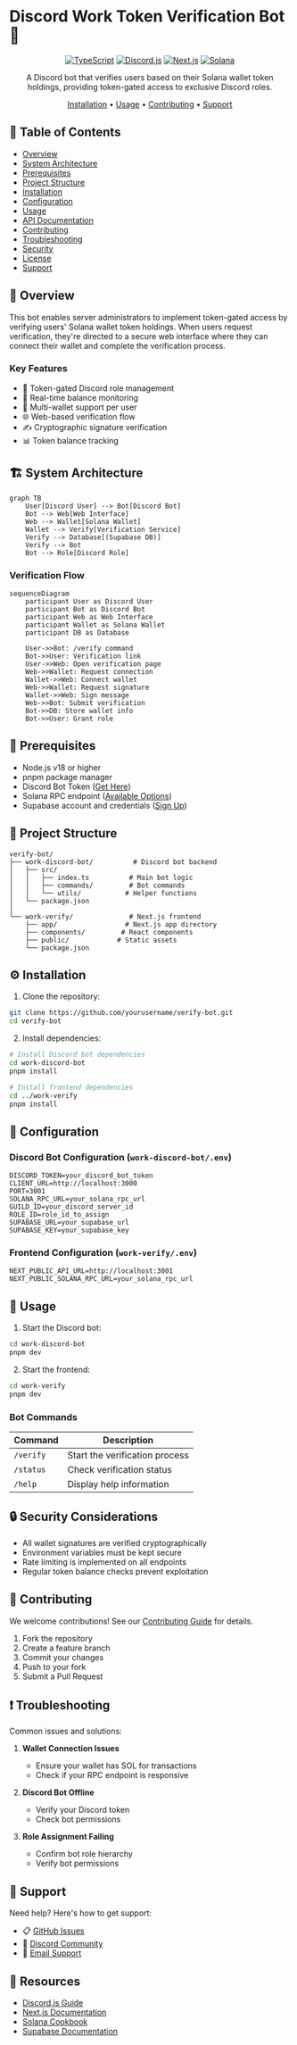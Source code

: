 # Discord Work Token Verification Bot 🤖

<div align="center">

[![TypeScript](https://img.shields.io/badge/TypeScript-007ACC?style=for-the-badge&logo=typescript&logoColor=white)](https://www.typescriptlang.org/)
[![Discord.js](https://img.shields.io/badge/Discord.js-5865F2?style=for-the-badge&logo=discord&logoColor=white)](https://discord.js.org/)
[![Next.js](https://img.shields.io/badge/Next.js-000000?style=for-the-badge&logo=next.js&logoColor=white)](https://nextjs.org/)
[![Solana](https://img.shields.io/badge/Solana-000000?style=for-the-badge&logo=solana&logoColor=white)](https://solana.com/)

A Discord bot that verifies users based on their Solana wallet token holdings, providing token-gated access to exclusive Discord roles.

[Installation](#installation) • [Usage](#usage) • [Contributing](#contributing) • [Support](#support)

</div>

## 📑 Table of Contents

- [Overview](#overview)
- [System Architecture](#system-architecture)
- [Prerequisites](#prerequisites)
- [Project Structure](#project-structure)
- [Installation](#installation)
- [Configuration](#configuration)
- [Usage](#usage)
- [API Documentation](#api-documentation)
- [Contributing](#contributing)
- [Troubleshooting](#troubleshooting)
- [Security](#security)
- [License](#license)
- [Support](#support)

## 🌟 Overview

This bot enables server administrators to implement token-gated access by verifying users' Solana wallet token holdings. When users request verification, they're directed to a secure web interface where they can connect their wallet and complete the verification process.

### Key Features

- 🔐 Token-gated Discord role management
- 🔄 Real-time balance monitoring
- 👛 Multi-wallet support per user
- 🌐 Web-based verification flow
- ✍️ Cryptographic signature verification
- 📊 Token balance tracking

## 🏗 System Architecture

```mermaid
graph TB
    User[Discord User] --> Bot[Discord Bot]
    Bot --> Web[Web Interface]
    Web --> Wallet[Solana Wallet]
    Wallet --> Verify[Verification Service]
    Verify --> Database[(Supabase DB)]
    Verify --> Bot
    Bot --> Role[Discord Role]
```

### Verification Flow

```mermaid
sequenceDiagram
    participant User as Discord User
    participant Bot as Discord Bot
    participant Web as Web Interface
    participant Wallet as Solana Wallet
    participant DB as Database

    User->>Bot: /verify command
    Bot->>User: Verification link
    User->>Web: Open verification page
    Web->>Wallet: Request connection
    Wallet->>Web: Connect wallet
    Web->>Wallet: Request signature
    Wallet->>Web: Sign message
    Web->>Bot: Submit verification
    Bot->>DB: Store wallet info
    Bot->>User: Grant role
```

## 🔧 Prerequisites

- Node.js v18 or higher
- pnpm package manager
- Discord Bot Token ([Get Here](https://discord.com/developers/applications))
- Solana RPC endpoint ([Available Options](https://docs.solana.com/cluster/rpc-endpoints))
- Supabase account and credentials ([Sign Up](https://supabase.com/))

## 📁 Project Structure

```
verify-bot/
├── work-discord-bot/          # Discord bot backend
│   ├── src/
│   │   ├── index.ts          # Main bot logic
│   │   ├── commands/         # Bot commands
│   │   └── utils/           # Helper functions
│   └── package.json
│
└── work-verify/              # Next.js frontend
    ├── app/                 # Next.js app directory
    ├── components/         # React components
    ├── public/            # Static assets
    └── package.json
```

## ⚙️ Installation

1. Clone the repository:
```bash
git clone https://github.com/yourusername/verify-bot.git
cd verify-bot
```

2. Install dependencies:
```bash
# Install Discord bot dependencies
cd work-discord-bot
pnpm install

# Install frontend dependencies
cd ../work-verify
pnpm install
```

## 🔑 Configuration

### Discord Bot Configuration (`work-discord-bot/.env`)

```env
DISCORD_TOKEN=your_discord_bot_token
CLIENT_URL=http://localhost:3000
PORT=3001
SOLANA_RPC_URL=your_solana_rpc_url
GUILD_ID=your_discord_server_id
ROLE_ID=role_id_to_assign
SUPABASE_URL=your_supabase_url
SUPABASE_KEY=your_supabase_key
```

### Frontend Configuration (`work-verify/.env`)

```env
NEXT_PUBLIC_API_URL=http://localhost:3001
NEXT_PUBLIC_SOLANA_RPC_URL=your_solana_rpc_url
```

## 🚀 Usage

1. Start the Discord bot:
```bash
cd work-discord-bot
pnpm dev
```

2. Start the frontend:
```bash
cd work-verify
pnpm dev
```

### Bot Commands

| Command | Description |
|---------|-------------|
| `/verify` | Start the verification process |
| `/status` | Check verification status |
| `/help` | Display help information |

## 🔒 Security Considerations

- All wallet signatures are verified cryptographically
- Environment variables must be kept secure
- Rate limiting is implemented on all endpoints
- Regular token balance checks prevent exploitation

## 🤝 Contributing

We welcome contributions! See our [Contributing Guide](CONTRIBUTING.md) for details.

1. Fork the repository
2. Create a feature branch
3. Commit your changes
4. Push to your fork
5. Submit a Pull Request

## ❗ Troubleshooting

Common issues and solutions:

1. **Wallet Connection Issues**
   - Ensure your wallet has SOL for transactions
   - Check if your RPC endpoint is responsive

2. **Discord Bot Offline**
   - Verify your Discord token
   - Check bot permissions

3. **Role Assignment Failing**
   - Confirm bot role hierarchy
   - Verify bot permissions

## 💬 Support

Need help? Here's how to get support:

- 📋 [GitHub Issues](https://github.com/yourusername/verify-bot/issues)
- 💬 [Discord Community](your-discord-invite-link)
- 📧 [Email Support](mailto:your-email@example.com)

## 🔗 Resources

- [Discord.js Guide](https://discordjs.guide/)
- [Next.js Documentation](https://nextjs.org/docs)
- [Solana Cookbook](https://solanacookbook.com/)
- [Supabase Documentation](https://supabase.com/docs)

